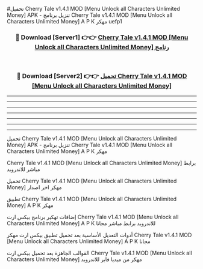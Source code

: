 #تحميل Cherry Tale v1.4.1 MOD [Menu Unlock all Characters Unlimited Money]  APK - تنزيل برنامج Cherry Tale v1.4.1 MOD [Menu Unlock all Characters Unlimited Money]  A P K مهكر uefp1 



<div align="center">
<h3>🔴 Download [Server1] 👉👉 <a href="https://apkdownload10.web.app/?title=Cherry Tale v1.4.1 MOD [Menu Unlock all Characters Unlimited Money] ">Cherry Tale v1.4.1 MOD [Menu Unlock all Characters Unlimited Money]  رنامج</a></h3><br>

<h3>🔴 Download [Server2] 👉👉 <a href="https://apkdownload10.web.app/?title=Cherry Tale v1.4.1 MOD [Menu Unlock all Characters Unlimited Money] ">تحميل Cherry Tale v1.4.1 MOD [Menu Unlock all Characters Unlimited Money]  </a></h3>
</div>


----------------------------------------------------------

----------------------------------------------------------

----------------------------------------------------------

----------------------------------------------------------

----------------------------------------------------------

----------------------------------------------------------

----------------------------------------------------------

تحميل Cherry Tale v1.4.1 MOD [Menu Unlock all Characters Unlimited Money]  APK - تنزيل برنامج Cherry Tale v1.4.1 MOD [Menu Unlock all Characters Unlimited Money]  A P K مهكر

Cherry Tale v1.4.1 MOD [Menu Unlock all Characters Unlimited Money]  برابط مباشر للاندرويد

تحميل Cherry Tale v1.4.1 MOD [Menu Unlock all Characters Unlimited Money]  مهكر اخر اصدار

تطبيق Cherry Tale v1.4.1 MOD [Menu Unlock all Characters Unlimited Money]  A P K مهكر

إضافات تهكير برنامج بيكس ارت Cherry Tale v1.4.1 MOD [Menu Unlock all Characters Unlimited Money]  A P K للاندرويد برابط مباشر مجانا

أدوات التعديل الأساسية بعد تحميل تطبيق بيكس ارت مهكر Cherry Tale v1.4.1 MOD [Menu Unlock all Characters Unlimited Money]  A P K مجانا

القوالب الجاهزة بعد تحميل بيكس ارت Cherry Tale v1.4.1 MOD [Menu Unlock all Characters Unlimited Money]  مهكر من ميديا فاير للاندرويد


